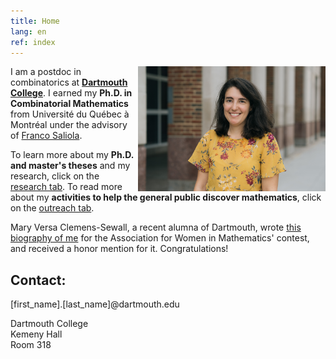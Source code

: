 ```yaml
---
title: Home
lang: en
ref: index
---
```


<!-- <img style="float: right;" src="photo_Nadia.jpg" title="While presenting the topology hidden in the Cloud Gate to middle school students, in Chicago."> -->

 <img style="float: right;" src="photo_Nadia_2021.jpg" width="300">

I am a postdoc in combinatorics at [**Dartmouth College**](https://math.dartmouth.edu). I earned my **Ph.D. in Combinatorial Mathematics** from Université du Québec à Montréal under the advisory of [Franco Saliola](http://lacim.uqam.ca/~saliola/).

To learn more about my  **Ph.D. and master's theses** and my research, click on the [research tab](research). To read more about my **activities to help the general public discover mathematics**, click on the [outreach tab](outreach).

Mary Versa Clemens-Sewall, a recent alumna of Dartmouth, wrote [this biography of me](https://math.dartmouth.edu/~awmcontest/2020winners/Mary_Versa_Clemens-Sewall.pdf) for the Association for Women in Mathematics' contest, and received a honor mention for it. Congratulations!

## Contact:

[first_name].[last_name]@dartmouth.edu

Dartmouth College <br />
Kemeny Hall  <br />
Room 318

